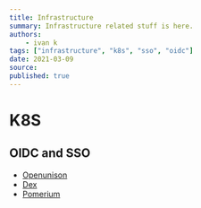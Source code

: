 ```yaml
---
title: Infrastructure
summary: Infrastructure related stuff is here.
authors:
    - ivan k
tags: ["infrastructure", "k8s", "sso", "oidc"]
date: 2021-03-09
source:
published: true
---
```



# K8S

## OIDC and SSO

- [Openunison](https://openunison.github.io/)
- [Dex](https://github.com/dexidp/dex)
- [Pomerium](https://github.com/pomerium/pomerium)
